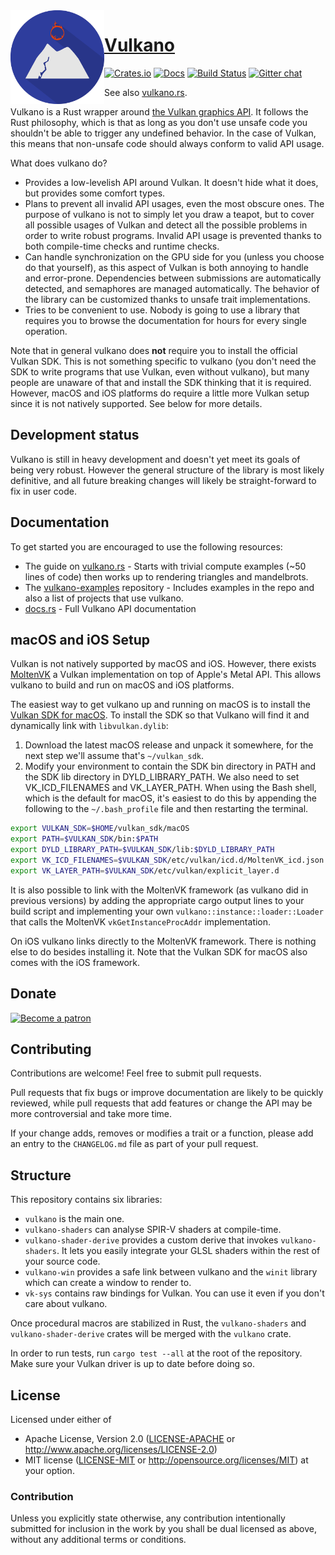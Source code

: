 <img align="left" alt="" src="logo.png" height="150" />

# [Vulkano](https://vulkano.rs)

[![Crates.io](https://img.shields.io/crates/v/vulkano.svg)](https://crates.io/crates/vulkano)
[![Docs](https://docs.rs/vulkano/badge.svg)](https://docs.rs/vulkano)
[![Build Status](https://travis-ci.org/vulkano-rs/vulkano.svg?branch=master)](https://travis-ci.org/vulkano-rs/vulkano)
[![Gitter chat](https://badges.gitter.im/vulkano-rs/Lobby.png)](https://gitter.im/vulkano-rs/Lobby)

See also [vulkano.rs](http://vulkano.rs).

Vulkano is a Rust wrapper around [the Vulkan graphics API](https://www.khronos.org/vulkan/).
It follows the Rust philosophy, which is that as long as you don't use unsafe code you shouldn't
be able to trigger any undefined behavior. In the case of Vulkan, this means that non-unsafe code
should always conform to valid API usage.

What does vulkano do?

- Provides a low-levelish API around Vulkan. It doesn't hide what it does, but provides some
  comfort types.
- Plans to prevent all invalid API usages, even the most obscure ones. The purpose of vulkano
  is not to simply let you draw a teapot, but to cover all possible usages of Vulkan and detect all
  the possible problems in order to write robust programs. Invalid API usage is prevented thanks to
  both compile-time checks and runtime checks.
- Can handle synchronization on the GPU side for you (unless you choose do that yourself), as this
  aspect of Vulkan is both annoying to handle and error-prone. Dependencies between submissions are
  automatically detected, and semaphores are managed automatically. The behavior of the library can
  be customized thanks to unsafe trait implementations.
- Tries to be convenient to use. Nobody is going to use a library that requires you to browse
  the documentation for hours for every single operation.

Note that in general vulkano does **not** require you to install the official Vulkan SDK. This is
not something specific to vulkano (you don't need the SDK to write programs that use Vulkan, even
without vulkano), but many people are unaware of that and install the SDK thinking that it is
required. However, macOS and iOS platforms do require a little more Vulkan setup since it is not
natively supported. See below for more details.

## Development status

Vulkano is still in heavy development and doesn't yet meet its goals of being very robust. However
the general structure of the library is most likely definitive, and all future breaking changes
will likely be straight-forward to fix in user code.

## Documentation

To get started you are encouraged to use the following resources:

*   The guide on [vulkano.rs](http://vulkano.rs/guide/introduction) - Starts with trivial compute
    examples (~50 lines of code) then works up to rendering triangles and mandelbrots.
*   The [vulkano-examples](https://github.com/vulkano-rs/vulkano-examples) repository - Includes
    examples in the repo and also a list of projects that use vulkano.
*   [docs.rs](https://docs.rs/vulkano) - Full Vulkano API documentation

## macOS and iOS Setup

Vulkan is not natively supported by macOS and iOS. However, there exists [MoltenVK](https://github.com/KhronosGroup/MoltenVK)
a Vulkan implementation on top of Apple's Metal API. This allows vulkano to build and run on macOS
and iOS platforms.

The easiest way to get vulkano up and running on macOS is to install the 
[Vulkan SDK for macOS](https://vulkan.lunarg.com/sdk/home). To install the SDK so that
Vulkano will find it and dynamically link with `libvulkan.dylib`:

1. Download the latest macOS release and unpack it somewhere, for the next step
we'll assume that's `~/vulkan_sdk`.
2. Modify your environment to contain the SDK bin directory in PATH and the SDK lib directory in 
DYLD_LIBRARY_PATH. We also need to set VK_ICD_FILENAMES and VK_LAYER_PATH. When using the Bash 
shell, which is the default for macOS, it's easiest to do this by appending the following to the
`~/.bash_profile` file and then restarting the terminal.

```sh
export VULKAN_SDK=$HOME/vulkan_sdk/macOS
export PATH=$VULKAN_SDK/bin:$PATH
export DYLD_LIBRARY_PATH=$VULKAN_SDK/lib:$DYLD_LIBRARY_PATH
export VK_ICD_FILENAMES=$VULKAN_SDK/etc/vulkan/icd.d/MoltenVK_icd.json
export VK_LAYER_PATH=$VULKAN_SDK/etc/vulkan/explicit_layer.d
```

It is also possible to link with the MoltenVK framework (as vulkano did in previous versions) by adding the
appropriate cargo output lines to your build script and implementing your own
`vulkano::instance::loader::Loader` that calls the MoltenVK `vkGetInstanceProcAddr` implementation.

On iOS vulkano links directly to the MoltenVK framework. There is nothing else to do besides
installing it. Note that the Vulkan SDK for macOS also comes with the iOS framework.

## Donate

[![Become a patron](https://c5.patreon.com/external/logo/become_a_patron_button.png)](https://www.patreon.com/tomaka)

## Contributing

Contributions are welcome! Feel free to submit pull requests.

Pull requests that fix bugs or improve documentation are likely to be quickly reviewed, while pull
requests that add features or change the API may be more controversial and take more time.

If your change adds, removes or modifies a trait or a function, please add an entry to the
`CHANGELOG.md` file as part of your pull request.

## Structure

This repository contains six libraries:

- `vulkano` is the main one.
- `vulkano-shaders` can analyse SPIR-V shaders at compile-time.
- `vulkano-shader-derive` provides a custom derive that invokes `vulkano-shaders`. It lets you
  easily integrate your GLSL shaders within the rest of your source code.
- `vulkano-win` provides a safe link between vulkano and the `winit` library which can create
  a window to render to.
- `vk-sys` contains raw bindings for Vulkan. You can use it even if you don't care about vulkano.

Once procedural macros are stabilized in Rust, the `vulkano-shaders` and `vulkano-shader-derive`
crates will be merged with the `vulkano` crate.

In order to run tests, run `cargo test --all` at the root of the repository. Make sure your Vulkan
driver is up to date before doing so.

## License

Licensed under either of
 * Apache License, Version 2.0 ([LICENSE-APACHE](LICENSE-APACHE) or http://www.apache.org/licenses/LICENSE-2.0)
 * MIT license ([LICENSE-MIT](LICENSE-MIT) or http://opensource.org/licenses/MIT)
at your option.

### Contribution

Unless you explicitly state otherwise, any contribution intentionally submitted
for inclusion in the work by you shall be dual licensed as above, without any
additional terms or conditions.
